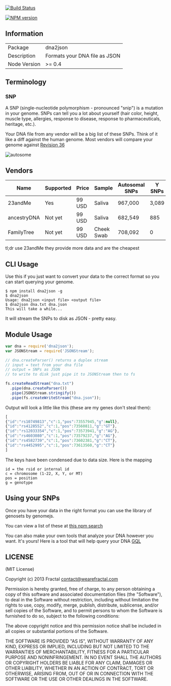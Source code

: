 [![Build Status](https://travis-ci.org/genomejs/dna2json.png?branch=master)](https://travis-ci.org/genomejs/dna2json)

[![NPM version](https://badge.fury.io/js/dna2json.png)](http://badge.fury.io/js/dna2json)

## Information

<table>
<tr> 
<td>Package</td><td>dna2json</td>
</tr>
<tr>
<td>Description</td>
<td>Formats your DNA file as JSON</td>
</tr>
<tr>
<td>Node Version</td>
<td>>= 0.4</td>
</tr>
</table>

## Terminology

### SNP

A SNP (single-nucleotide polymorphism - pronounced "snip") is a mutation in your genome. SNPs can tell you a lot about yourself (hair color, height, muscle type, allergies, response to disease, response to pharmaceuticals, heritage, etc.).

Your DNA file from any vendor will be a big list of these SNPs. Think of it like a diff against the human genome. Most vendors will compare your genome against [Revision 36](http://www.ncbi.nlm.nih.gov/projects/mapview/map_search.cgi?taxid=9606&build=36)

![autosome](http://www.isogg.org/w/images/e/ed/Autosomes_diagram.jpg)

## Vendors

| Name | Supported | Price | Sample | Autosomal SNPs | Y SNPs | X SNPs | MT SNPs | Raw Data |
|------|-----------|-------|--------|----------------|--------|--------|---------|----------|
| 23andMe | Yes | 99 USD | Saliva | 967,000 | 3,089 | 26,087 | 2,737 | [Yes](https://www.23andme.com/you/download/) |
| ancestryDNA | Not yet | 99 USD | Saliva | 682,549 | 885 | 17,604 | 0 | [Yes](http://ldna.ancestry.com/atFAQ.aspx#raw-3) |
| FamilyTree | Not yet | 99 USD | Cheek Swab | 708,092 | 0 | 18,091 | 0 | [Yes](http://www.familytreedna.com/faq/answers.aspx?id=17#606) |

tl;dr use 23andMe they provide more data and are the cheapest

## CLI Usage

Use this if you just want to convert your data to the correct format so you can start querying your genome.

```
$ npm install dna2json -g
$ dna2json
Usage: dna2json <input file> <output file>
$ dna2json dna.txt dna.json
This will take a while...
```

It will stream the SNPs to disk as JSON - pretty easy.

## Module Usage

```javascript
var dna = require('dna2json');
var JSONStream = require('JSONStream');

// dna.createParser() returns a duplex stream
// input = text from your dna file
// output = SNPs as JSON
// to write to disk just pipe it to JSONStream then to fs

fs.createReadStream("dna.txt")
  .pipe(dna.createParser())
  .pipe(JSONStream.stringify())
  .pipe(fs.createWriteStream("dna.json"));
```

Output will look a little like this (these are my genes don't steal them):

```javascript
[
{"id":"rs10749813","c":1,"pos":73557945,"g":null},
{"id":"rs4128552","c":1,"pos":73560811,"g":"GT"},
{"id":"rs12033354","c":1,"pos":73573941,"g":"AG"},
{"id":"rs4603080","c":1,"pos":73579237,"g":"AG"},
{"id":"rs4582739","c":1,"pos":73602381,"g":"CT"},
{"id":"rs4452995","c":1,"pos":73613560,"g":"CT"}
]
```

The keys have been condensed due to data size. Here is the mapping

```
id = the rsid or internal id
c = chromosome (1-22, X, Y, or MT)
pos = position
g = genotype
```

## Using your SNPs

Once you have your data in the right format you can use the library of genosets by genomejs.

You can view a list of these at [this npm search](https://npmjs.org/search?q=genoset)

You can also make your own tools that analyze your DNA however you want. It's yours! Here is a tool that will help query your DNA [GQL](https://github.com/genosetjs/gql)

## LICENSE

(MIT License)

Copyright (c) 2013 Fractal <contact@wearefractal.com>

Permission is hereby granted, free of charge, to any person obtaining
a copy of this software and associated documentation files (the
"Software"), to deal in the Software without restriction, including
without limitation the rights to use, copy, modify, merge, publish,
distribute, sublicense, and/or sell copies of the Software, and to
permit persons to whom the Software is furnished to do so, subject to
the following conditions:

The above copyright notice and this permission notice shall be
included in all copies or substantial portions of the Software.

THE SOFTWARE IS PROVIDED "AS IS", WITHOUT WARRANTY OF ANY KIND,
EXPRESS OR IMPLIED, INCLUDING BUT NOT LIMITED TO THE WARRANTIES OF
MERCHANTABILITY, FITNESS FOR A PARTICULAR PURPOSE AND
NONINFRINGEMENT. IN NO EVENT SHALL THE AUTHORS OR COPYRIGHT HOLDERS BE
LIABLE FOR ANY CLAIM, DAMAGES OR OTHER LIABILITY, WHETHER IN AN ACTION
OF CONTRACT, TORT OR OTHERWISE, ARISING FROM, OUT OF OR IN CONNECTION
WITH THE SOFTWARE OR THE USE OR OTHER DEALINGS IN THE SOFTWARE.
